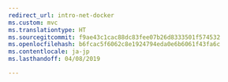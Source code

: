 ```yaml
---
redirect_url: intro-net-docker
ms.custom: mvc
ms.translationtype: HT
ms.sourcegitcommit: f9ae43c1cac88dc83fee07b26d8333501f574532
ms.openlocfilehash: b6fcac5f6062c8e1924794eda0e6b6061f43fa6c
ms.contentlocale: ja-jp
ms.lasthandoff: 04/08/2019

---
```



